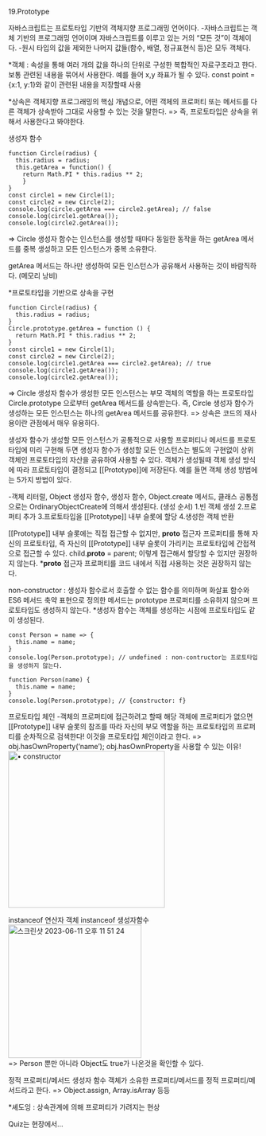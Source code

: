 19.Prototype

자바스크립트는 프로토타입 기반의 객체지향 프로그래밍 언어이다. 
-자바스크립트는 객체 기반의 프로그래밍 언어이며 자바스크립트를 이루고 있는 거의 “모든 것”이 객체이다.
-원시 타입의 값을 제외한 나머지 값들(함수, 배열, 정규표현식 등)은 모두 객체다.

*객체 : 속성을 통해 여러 개의 값을 하나의 단위로 구성한 복합적인 자료구조라고 한다.
보통 관련된 내용을 묶어서 사용한다. 예를 들어 x,y 좌표가 될 수 있다. 
const point = {x:1, y:1}와 같이 관련된 내용을 저장할때 사용 

*상속은 객체지향 프로그래밍의 핵심 개념으로, 어떤 객체의 프로퍼티 또는 메서드를 다른 객체가 상속받아 그대로 사용할 수 있는 것을 말한다.
=> 즉, 프로토타입은 상속을 위해서 사용한다고 봐야한다. 

생성자 함수

    function Circle(radius) { 
      this.radius = radius;
      this.getArea = function() {
        return Math.PI * this.radius ** 2;
	    }
    }
    const circle1 = new Circle(1);
    const circle2 = new Circle(2);
    console.log(circle.getArea === circle2.getArea); // false
    console.log(circle1.getArea());
    console.log(circle2.getArea());

=> Circle 생성자 함수는 인스턴스를 생성할 때마다 동일한 동작을 하는 getArea 메서드를 중복 생성하고 모든 인스턴스가 중복 소유한다. 

getArea 메서드는 하나만 생성하여 모든 인스턴스가 공유해서 사용하는 것이 바람직하다. (메모리 낭비)

*프로토타입을 기반으로 상속을 구현

    function Circle(radius) {
      this.radius = radius;
    }
    Circle.prototype.getArea = function () {
      return Math.PI * this.radius ** 2;
    }
    const circle1 = new Circle(1);
    const circle2 = new Circle(2);
    console.log(circle1.getArea === circle2.getArea); // true
    console.log(circle1.getArea());
    console.log(circle2.getArea());

=> Circle 생성자 함수가 생성한 모든 인스턴스는 부모 객체의 역할을 하는 프로토타입 Circle.prototype 으로부터 getArea 메서드를 상속받는다.
즉, Circle 생성자 함수가 생성하는 모든 인스턴스는 하나의 getArea 메서드를 공유한다. 
=> 상속은 코드의 재사용이란 관점에서 매우 유용하다. 

생성자 함수가 생성할 모든 인스턴스가 공통적으로 사용할 프로퍼티나 메서드를 프로토타입에 미리 구현해 두면 생성자 함수가 생성할 모든 인스턴스는 별도의 구현없이 상위 객체인 프로토타입의 자산을 공유하여 사용할 수 있다.
객체가 생성될때 객체 생성 방식에 따라 프로토타입이 결정되고 [[Prototype]]에 저장된다. 
예를 들면 객체 생성 방법에는 5가지 방법이 있다. 

-객체 리터럴, Object 생성자 함수, 생성자 함수, Object.create 메서드, 클래스
공통점으로는 OrdinaryObjectCreate에 의해서 생성된다. 
(생성 순서)
1.빈 객체 생성 2.프로퍼티 추가 3.프로토타입을 [[Prototype]] 내부 슬롯에 할당 4.생성한 객체 반환

[[Prototype]] 내부 슬롯에는 직접 접근할 수 없지만, __proto__ 접근자 프로퍼티를 통해 자신의 프로토타입, 즉 자신의 [[Prototype]] 내부 슬롯이 가리키는 프로토타입에 간접적으로 접근할 수 있다.
child.__proto__ = parent; 이렇게 접근해서 할당할 수 있지만 권장하지 않는다.
*__proto__ 접근자 프로퍼티를 코드 내에서 직접 사용하는 것은 권장하지 않는다. 

non-constructor : 생성자 함수로서 호출할 수 없는 함수를 의미하며 화살표 함수와 ES6 메서드 축약 표현으로 정의한 메서드는 prototype 프로퍼티를 소유하지 않으며 프로토타입도 생성하지 않는다. 
*생성자 함수는 객체를 생성하는 시점에 프로토타입도 같이 생성된다.

    const Person = name => { 
      this.name = name;
    }
    console.log(Person.prototype); // undefined : non-contructor는 프로토타입을 생성하지 않는다. 

    function Person(name) {
      this.name = name;
    }
    console.log(Person.prototype); // {constructor: f}

프로토타입 체인
-객체의 프로퍼티에 접근하려고 할때 해당 객체에 프로퍼티가 없으면 [[Prototype]] 내부 슬롯의 참조를 따라 자신의 부모 역할을 하는 프로토타입의 프로퍼티를 순차적으로 검색한다! 이것을 프로토타입 체인이라고 한다.
=> obj.hasOwnProperty(‘name’); obj.hasOwnProperty을 사용할 수 있는 이유! 
<br/>
<img width="315" alt="• constructor" src="https://github.com/FEStudyRoom/deepdive/assets/135497766/ed113428-db6d-429f-8402-d32bcd752c1c">
<br/>

instanceof 연산자
객체 instanceof 생성자함수
<br/>
<img width="268" alt="스크린샷 2023-06-11 오후 11 51 24" src="https://github.com/FEStudyRoom/deepdive/assets/135497766/ec4d0292-aaec-4386-ab29-43f31b78a6fd">
<br/>
=> Person 뿐만 아니라 Object도 true가 나온것을 확인할 수 있다.

정적 프로퍼티/메서드
생성자 함수 객체가 소유한 프로퍼티/메서드를 정적 프로퍼티/메서드라고 한다.
=> Object.assign, Array.isArray 등등

*셰도잉 : 상속관계에 의해 프로퍼티가 가려지는 현상 

Quiz는 현장에서...
